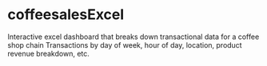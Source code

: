# coffeesalesExcel
Interactive excel dashboard that breaks down transactional data for a coffee shop chain
Transactions by day of week, hour of day, location, product revenue breakdown, etc.
